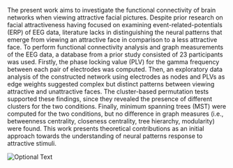 The present work aims to investigate the functional connectivity of brain networks when viewing attractive facial pictures. Despite prior research on facial attractiveness having focused on examining event-related-potentials (ERP) of EEG data, literature lacks in distinguishing the neural patterns that emerge from viewing an attractive face in comparison to a less attractive face. To perform functional connectivity analysis and graph measurements of the EEG data, a database from a prior study consisted of 23 participants was used. Firstly, the phase locking value (PLV) for the gamma frequency between each pair of electrodes was computed. Then, an exploratory data analysis of the constructed network using electrodes as nodes and PLVs as edge weights suggested complex but distinct patterns between viewing attractive and unattractive faces. The cluster-based permutation tests supported these findings, since they revealed the presence of different clusters for the two conditions. Finally, minimum spanning trees (MST) were computed for the two conditions, but no difference in graph measures (i.e., betweenness centrality, closeness centrality, tree hierarchy, modularity) were found. This work presents theoretical contributions as an initial approach towards the understanding of neural patterns response to attractive stimuli.

![Optional Text](https://github.com/nunokf/Graph-Theoretical-Analysis-of-Facial-Attractiveness-EEG-Functional-Connectivity-Patterns/blob/main/blob/main/network/network.png)

